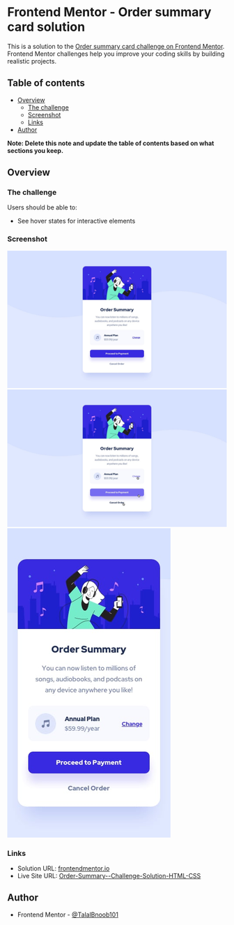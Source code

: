 # Frontend Mentor - Order summary card solution

This is a solution to the [Order summary card challenge on Frontend Mentor](https://www.frontendmentor.io/challenges/order-summary-component-QlPmajDUj). Frontend Mentor challenges help you improve your coding skills by building realistic projects. 

## Table of contents

- [Overview](#overview)
  - [The challenge](#the-challenge)
  - [Screenshot](#screenshot)
  - [Links](#links)
- [Author](#author)

**Note: Delete this note and update the table of contents based on what sections you keep.**

## Overview

### The challenge

Users should be able to:

- See hover states for interactive elements

### Screenshot

![desktop](/images/desktop-design.jpg)
![active-states](/images/active-states.jpg)
![mobile](/images/mobile-design.jpg)


### Links

- Solution URL: [frontendmentor.io](https://www.frontendmentor.io/solutions/order-summary-challenge-solution-html-css-TExZz3B0F)
- Live Site URL: [Order-Summary--Challenge-Solution-HTML-CSS](https://talalbnoob101.github.io/Order-Summary--Challenge-Solution-HTML-CSS/)


## Author

- Frontend Mentor - [@TalalBnoob101](https://www.frontendmentor.io/profile/TalalBnoob101)
